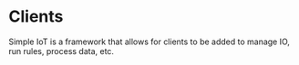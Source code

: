 # Clients

Simple IoT is a framework that allows for clients to be added to manage IO, run
rules, process data, etc.

